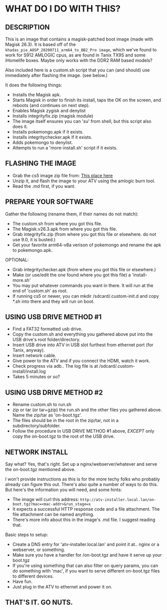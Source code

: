 # WHAT DO I DO WITH THIS?

## DESCRIPTION

This is an image that contains a magisk-patched boot image (made with Magisk 26.3). It is based off of the `khadas_pie_AOSP_20200711_arm64_to_BB2_Pro image`, which we've found to work for S912 AMLOGIC cpus, as are found in Tanix TX9S and some iHomelife boxes. Maybe only works with the DDR2 RAM based models?

Also included here is a custom.sh script that you can (and should) use immediately after flashing the image. (see below.)

It does the following things:

* Installs the Magisk apk.
* Starts Magisk in order to finish its install, taps the OK on the screen, and reboots (and continues on next step).
* Enables Magisk zygisk and denylist
* Installs integrityfix.zip (magisk module)
* The image itself ensures you can 'su' from shell, but this script also does it.
* Installs pokemongo.apk if it exists.
* Installs integritychecker.apk if it exists.
* Adds pokemongo to denylist.
* Attempts to run a 'more-install.sh' script if it exists.

## FLASHING THE IMAGE

* Grab the cs5 image zip file from: [This place here](https://www.dropbox.com/scl/fi/kwqdxhbisek3r68xv6vyp/tx9s-a9-aarch64-magisk-cs5.zip?rlkey=kqu6v122e8c1hxulwewtaql35&dl=1)
* Unzip it, and flash the image to your ATV using the amlogic burn tool.
* Read the .md first, if you want.

## PREPARE YOUR SOFTWARE

Gather the following (rename them, if their names do not match):

* The custom.sh from where you got this file.
* The Magisk.v26.3.apk from where you got this file.
* Grab integrityfix.zip (from where you got this file or elsewhere. do not use 9.0, it is busted.)
* Get your favorite arm64-v8a verison of pokemongo and rename the apk to pokemongo.apk.

OPTIONAL:

* Grab integritychecker.apk (from where you got this file or elsewhere.)
* Make (or use/edit the one found where you got this file) a 'install-more.sh'
* You may put whatever commands you want in there. It will run at the end of 'custom.sh' as root.
* If running cs5 or newer, you can mkdir /sdcard/.custom-init.d and copy *.sh into there and they will run on boot.

## USING USB DRIVE METHOD #1

* Find a FAT32 formatted usb drive.
* Copy the custom.sh and everything you gathered above put into the USB drive's root folder/directory.
* Insert USB drive into ATV in USB slot furthest from ethernet port (for Tanix, anyway).
* Insert network cable.
* Give power to the ATV and if you connect the HDMI, watch it work.
* Check progress via adb.. The log file is at /sdcard/.custom-install/install.log
* Takes 5 minutes or so?

## USING USB DRIVE METHOD #2

* Rename custom.sh to run.sh
* zip or tar (or tar+gzip) the run.sh and the other files you gathered above. Name the zip/tar as 'on-boot.tgz'.
* The files should be in the root in the zip/tar, not in a subdirectory/subfolder.
* Follow the procedure in USB DRIVE METHOD #1 above, *EXCEPT* only copy the on-boot.tgz to the root of the USB drive.

## NETWORK INSTALL

Say what? Yes, that's right. Set up a nginx/webserver/whatever and serve the on-boot.tgz mentioned above.

I won't provide instructions as this is for the more techy folks who probably already can figure this out.
There's also quite a number of ways to do this. But here's the information you will need, and some hints:

* The image will curl this address: `http://atv-installer.local.lan/on-boot.tgz?mac=<mac-addr>&run_stage=x`
* It expects a successful HTTP response code and a file attachment. The file attachment can be named anything.
* There's more info about this in the image's .md file. I suggest reading that.

Basic steps to setup:

* Create a DNS entry for 'atv-installer.local.lan' and point it at.. nginx or a webserver, or something.
* Make sure you have a handler for /on-boot.tgz and have it serve up your boot.tgz
* If you're using something that can also filter on query params, you can do something with 'mac', if you want to serve different on-boot.tgz files to different devices.
* Have fun.
* Just plug in the ATV to ethernet and power it on.

## THAT'S IT. GO NUTS.
